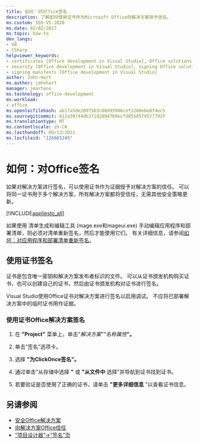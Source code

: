 ```yaml
---
title: 如何：对Office签名
description: 了解如何使用证书作为Microsoft Office向解决方案授予信任。
ms.custom: SEO-VS-2020
ms.date: 02/02/2017
ms.topic: how-to
dev_langs:
- VB
- CSharp
helpviewer_keywords:
- certificates [Office development in Visual Studio], Office solutions
- security [Office development in Visual Studio], signing Office solutions
- signing manifests [Office development in Visual Studio]
author: John-Hart
ms.author: johnhart
manager: jmartens
ms.technology: office-development
ms.workload:
- office
ms.openlocfilehash: ab1fa5de20975b3c08d95906cef1288ebe8f4ec5
ms.sourcegitcommit: b12a38744db371d2894769ecf305585f9577792f
ms.translationtype: MT
ms.contentlocale: zh-CN
ms.lasthandoff: 09/13/2021
ms.locfileid: "126665245"
---
```

# <a name="how-to-sign-office-solutions"></a>如何：对Office签名
  如果对解决方案进行签名，可以使用证书作为证据授予对解决方案的信任。 可以将同一证书用于多个解决方案，所有解决方案都将受信任，无需其他安全策略更新。

 [!INCLUDE[appliesto_all](../vsto/includes/appliesto-all-md.md)]

 如果使用 清单生成和编辑工具 (mage.exe和mageui.exe) 手动编辑应用程序和部署清单，则必须对清单重新签名，然后才能使用它们。 有关详细信息，请参阅[如何：对应用程序和部署清单重新签名](../deployment/how-to-re-sign-application-and-deployment-manifests.md)。

## <a name="sign-by-using-a-certificate"></a>使用证书签名
 证书是包含唯一密钥和解决方案发布者标识的文件。 可以从证书颁发机构购买证书，也可以创建自己的证书，然后由证书颁发机构对证书进行签名。

 Visual Studio使用Office证书对解决方案进行签名以启用调试。 不应将已部署解决方案中的临时证书用作证据。

### <a name="to-sign-an-office-solution-by-using-a-certificate"></a>使用证书Office解决方案签名

1. 在 **"Project"** 菜单上，单击"_解决方案""名称属性_**"。**

2. 单击“签名”选项卡。 

3. 选择 **"为ClickOnce签名"。**

4. 通过单击"从存储中选择 **"** 或 **"从文件中** 选择"并导航到证书找到证书。

5. 若要验证是否使用了正确的证书，请单击 **"更多详细信息** "以查看证书信息。

## <a name="see-also"></a>另请参阅

- [安全Office解决方案](../vsto/securing-office-solutions.md)
- [向解决方案Office信任](../vsto/granting-trust-to-office-solutions.md)
- [“项目设计器”-&gt;“签名”页](../ide/reference/signing-page-project-designer.md)
